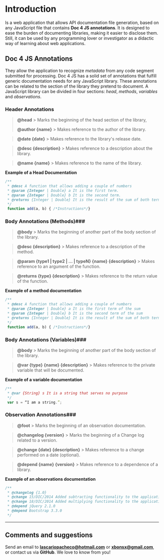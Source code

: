 
# Introduction #
Is a web application that allows API documentation file generation, based on any JavaScript file that contains **Doc 4 JS annotations**. It is designed to ease the burden of documenting libraries, making it easier to disclose them. Still, it can be used by any programming lover or investigator as a didactic way of learning about web applications.

## Doc 4 JS Annotations ##
They allow the application to recognize *metadata* from any code segment submitted for processing. Doc 4 JS has a solid set of annotations that fulfill generic documentation needs for any JavaScript library. These annotations can be related to the section of the library they pretend to document. A JavaScript library can be divided in four sections: *head*, *methods*, *variables* and *observations*.

### Header Annotations ###

> **@head**
	> Marks the beginning of the head section of the library,
> 
> **@author {name}**
	> Makes reference to the author of the library.
	
> **@date {date}**
	> Makes reference to the library's release date.
	
> **@desc {description}**
	> Makes reference to a description about the library.
	
> **@name {name}**
	> Makes reference to the name of the library.


**Example of a Head Documentation**
```javascript
/**
 * @desc A function that allows adding a couple of numbers
 * @param {Integer | Double} a It is the first term.
 * @param {Integer | Double} b It is the second term.
 * @returns {Integer | Double} It is the result of the sum of both terms.
 */
 function add(a, b) { /*Instructions*/}
```

### Body Annotations (Methods)###

> **@body**
	> Marks the beginning of another part of the body section of the library.
	
> **@desc {description}**
	> Makes reference to a description of the method.
	
> **@param {type1 | type2 | ... | typeN} {name} {description}**
	> Makes reference to an argument of the function.
	
> **@returns {type} {description}**
	> Makes reference to the return value of the function.


**Example of a method documentation**
```javascript
/**
 * @desc A function that allows adding a couple of numbers
 * @param {Integer | Double} a It is the first term of the sum
 * @param {Integer | Double} b It is the second term of the sum
 * @returns {Integer | Double} It is the result of the sum of both terms
 */
 function add(a, b) { /*Instructions*/}
```

### Body Annotations (Variables)###

> **@body**
	> Marks the beginning of another part of the body section of the library.
	
> **@var {type} {name} {description}**
	> Makes reference to the private variable that will be documented.


**Example of a variable documentation**
```javascript
/**
 * @var {String} s It is a string that serves no purpose
 */
 var s = “I am a string.”;
```

### Observation Annotations###

> **@foot**
	> Marks the beginning of an observation documentation.
	
> **@changelog {version}**
	> Marks the beginning of a Change log related to a version.
	
> **@change {date} {description}**
	> Makes reference to a change performed on a date (optional).
	
> **@depend {name} {version}**
	> Makes reference to a dependence of a library.


**Example of an observations documentation**
```javascript
/**
 * @changelog {1.0}
 * @change 15/DIC/2014 Added subtracting functionality to the application
 * @change 18/DIC/2014 Added multiplying functionality to the application
 * @depend jQuery 2.1.0
 * @depend Bootstrap 3.3.0
 */
 ```

----
Comments and suggestions
------------------------

Send an email to **lascariopacheco@hotmail.com** or **xbonsx@gmail.com**, or contact us via **GitHub**. We love to know from you!

